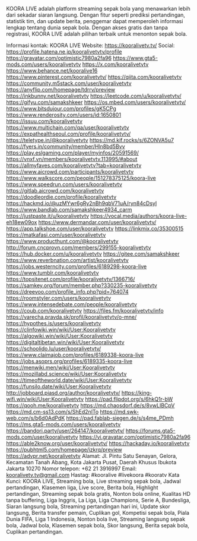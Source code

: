 KOORA LIVE adalah platform streaming sepak bola yang menawarkan lebih dari sekadar siaran langsung. Dengan fitur seperti prediksi pertandingan, statistik tim, dan update berita, penggemar dapat memperoleh informasi lengkap tentang dunia sepak bola. Dengan akses gratis dan tanpa registrasi, KOORA LIVE adalah pilihan terbaik untuk menonton sepak bola.

Informasi kontak:
KOORA LIVE
Website: https://kooralivetv.tv/
Social:
https://profile.hatena.ne.jp/kooralivetvtv/profile
https://gravatar.com/optimistic7980a2fa96
https://www.gta5-mods.com/users/kooralivetvtv
https://x.com/kooralivetvtv
https://www.behance.net/kooralive16
https://www.pinterest.com/kooralivetvtv/
https://qiita.com/kooralivetvtv
https://community.m5stack.com/user/kooralivetvtv
https://anyflip.com/homepage/tdrrv/preview
https://inkbunny.net/kooralivetvtv
https://leetcode.com/u/kooralivetvtv/
https://gifyu.com/samakshkeer
https://os.mbed.com/users/kooralivetvtv/
https://www.bitsdujour.com/profiles/gK5CPg
https://www.renderosity.com/users/id:1650801
https://issuu.com/kooralivetvtv
https://www.multichain.com/qa/user/kooralivetvtv
https://expathealthseoul.com/profile/kooralivetvtv/
https://teletype.in/@kooralivetvtv
https://md.kif.rocks/s/6ZONVA5u7
https://fyers.in/community/member/Hln8bd5Bvv
https://play.eslgaming.com/player/myinfos/20591569/
https://vnxf.vn/members/kooralivetvtv.113995/#about
https://allmyfaves.com/kooralivetvtv?tab=kooralivetvtv
https://www.aicrowd.com/participants/kooralivetvtv
https://www.walkscore.com/people/151278375125/koora-live
https://www.speedrun.com/users/kooralivetvtv
https://gitlab.aicrowd.com/kooralivetvtv
https://doodleordie.com/profile/kooralivetvtv
https://hackmd.io/@uzMYwr6gRy2nBh9qbV71uA/ryn84cDsyl
https://www.bandlab.com/samakshkeer4934_carm
https://justpaste.it/u/kooralivetvtv
https://vocal.media/authors/koora-live-eh18ew09ox
https://www.dermandar.com/user/kooralivetvtv/
https://app.talkshoe.com/user/kooralivetvtv
https://linkmix.co/35300515
https://matkafasi.com/user/kooralivetvtv
https://www.producthunt.com/@kooralivetvtv
http://forum.cncprovn.com/members/299155-kooralivetvtv
https://hub.docker.com/u/kooralivetvtv
https://gitee.com/samakshkeer
https://www.reverbnation.com/artist/kooralivetvtv
https://jobs.westerncity.com/profiles/6189298-koora-live
https://www.tumblr.com/kooralivetvtv
https://topsitenet.com/profile/kooralivetvtv/1366716/
https://samkey.org/forum/member.php?330235-kooralivetvtv
https://dreevoo.com/profile_info.php?pid=764074
https://roomstyler.com/users/kooralivetvtv
https://www.intensedebate.com/people/kooralivetvtv
https://coub.com/kooralivetvtv
https://files.fm/kooralivetvtv/info
https://varecha.pravda.sk/profil/kooralivetvtv/o-mne/
https://hypothes.is/users/kooralivetvtv
https://clinfowiki.win/wiki/User:Kooralivetvtv
https://algowiki.win/wiki/User:Kooralivetvtv
https://digitaltibetan.win/wiki/User:Kooralivetvtv
https://schoolido.lu/user/kooralivetvtv/
https://www.claimajob.com/profiles/6189338-koora-live
https://jobs.asoprs.org/profiles/6189335-koora-live
https://menwiki.men/wiki/User:Kooralivetvtv
https://mozillabd.science/wiki/User:Kooralivetvtv
https://timeoftheworld.date/wiki/User:Kooralivetvtv
https://funsilo.date/wiki/User:Kooralivetvtv
http://jobboard.piasd.org/author/kooralivetvtv/
https://king-wifi.win/wiki/User:Kooralivetvtv
https://pad.flipdot.org/s/6hkQ1r-bW
https://qooh.me/kooralivetvtv
https://md.chaosdorf.de/s/8vwLIBCpV
https://md.cm-ss13.com/s/ShEd2nlTo
https://md.swk-web.com/s/b6d0AdPdK
https://pad.fablab-siegen.de/s/s4me_PDmh
https://ms.gta5-mods.com/users/kooralivetvtv
https://bandori.party/user/264147/kooralivetvtv/
https://forums.gta5-mods.com/user/kooralivetvtv
https://vi.gravatar.com/optimistic7980a2fa96
https://able2know.org/user/kooralivetvtv/
https://hackaday.io/kooralivetvtv
https://pubhtml5.com/homepage/izkrq/preview
https://advpr.net/kooralivetvtv
Alamat: Jl. Pintu Satu Senayan, Gelora, Kecamatan Tanah Abang, Kota Jakarta Pusat, Daerah Khusus Ibukota Jakarta 10270
Nomor telepon: +62 21 3916997
Email: kooralivetv.tv@gmail.com
Hastag: #kooralive #livekoora #kooratv
Kata Kunci: KOORA LIVE, Streaming bola, Live streaming sepak bola, Jadwal pertandingan, Klasemen liga, Live score, Berita bola, Highlight pertandingan, Streaming sepak bola gratis, Nonton bola online, Kualitas HD tanpa buffering, Liga Inggris, La Liga, Liga Champions, Serie A, Bundesliga, Siaran langsung bola, Streaming pertandingan hari ini, Update skor langsung, Berita transfer pemain, Cuplikan gol, Kompetisi sepak bola, Piala Dunia FIFA, Liga 1 Indonesia, Nonton bola live, Streaming langsung sepak bola, Jadwal bola, Klasemen sepak bola, Skor langsung, Berita sepak bola, Cuplikan pertandingan.